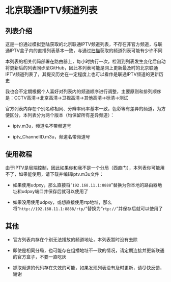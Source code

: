 # 北京联通IPTV频道列表

## 列表介绍

这是一份通过模拟登陆获取的北京联通IPTV频道列表，不存在非官方频道，与联通IPTV盒子内的直播列表基本一致，与通过[扫描](https://github.com/sdhzdmzzl/iptv_channel_scanner_windows)获取的频道列表可能有少许不同

本列表的相关代码部署在路由器上，每小时执行一次，检测到列表发生变化后自动将更新后的列表同步至GitHub，因此本列表可能是网上更新最及时的北京联通IPTV频道列表了，其提交历史在一定程度上也可以看作是联通IPTV频道的更新历史

我也会不定期根据个人喜好对列表内的频道顺序进行调整，主要原则和排列顺序是：CCTV高清->北京高清->卫视高清->其他高清->标清->测试

官方列表内存在个别名称相同、分辨率码率基本一致，色彩等有差异的频道，为方便区分，本列表分为两个版本（均保留所有差异频道）：

* iptv.m3u，频道名不带频道号

* iptv_ChannelID.m3u，频道名带频道号


## 使用教程

由于IPTV是局端控制，因此如果你和我不是一个分局（西直门），本列表你可能用不了，如果能使用，请下载并编辑iptv.m3u文件：

* 如果使用udpxy，那么直接将“`192.168.11.1:8888`”替换为你本地的路由器地址和udpxy端口并保存后就可以使用了

* 如果没用使用udpxy，或想直接使用rtp地址，那么将“`http://192.168.11.1:8888/rtp/`”替换为“`rtp://`”并保存后就可以使用了


## 其他

* 官方列表内存在个别无法播放的频道地址，本列表暂时没有去除

* 即使是相同分局，也可能存在组播地址不一致的情况，请定期连接并更新联通的官方盒子，不要一直吃灰

* 抓取频道的代码存在失效的可能，如果发现列表没有及时更新，请尽快反馈，谢谢
